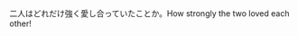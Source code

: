 <tr><td>二人はどれだけ強く愛し合っていたことか。<td><tr><tr><td>How strongly the two loved each other!<td><tr></table>

